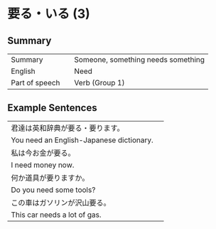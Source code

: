 # 要る・いる (3)

## Summary

<table><tr>   <td>Summary<td>   <td>Someone, something needs something</td><tr><tr>   <td>English<td>   <td>Need</td><tr><tr>   <td>Part of speech<td>   <td>Verb (Group 1)</td><tr></table></table></table>

## Example Sentences

<table><tr><td>君達は英和辞典が要る・要ります。<td><tr><tr><td>You need an English-Japanese dictionary.<td><tr><tr><td>私は今お金が要る。<td><tr><tr><td>I need money now.<td><tr><tr><td>何か道具が要りますか。<td><tr><tr><td>Do you need some tools?<td><tr><tr><td>この車はガソリンが沢山要る。<td><tr><tr><td>This car needs a lot of gas.<td><tr></table>

